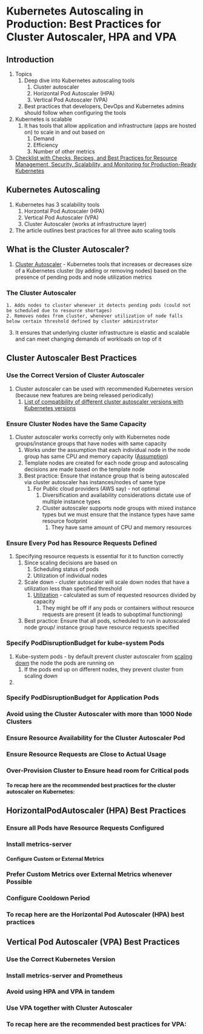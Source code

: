 # Kubernetes Autoscaling in Production: Best Practices for Cluster Autoscaler, HPA and VPA #
## Introduction ##
1. Topics
	1. Deep dive into Kubernetes autoscaling tools
		1. Cluster autoscaler
		2. Horizontal Pod Autoscaler (HPA)
		3. Vertical Pod Autoscaler (VPA)
	2. Best practices that developers, DevOps and Kubernetes admins should follow when configuring the tools
2. Kubernetes is scalable
	1. It has tools that allow application and infrastructure (apps are hosted on) to scale in and out based on
		1. Demand
		2. Efficiency
		3. Number of other metrics
3. [Checklist with Checks, Recipes, and Best Practices for Resource Management, Security, Scalability, and Monitoring for Production-Ready Kubernetes](https://www.replex.io/cs/c/?cta_guid=1e51607c-2f30-40af-ae29-fd5adfe33636&signature=AAH58kFNtNlablh8wOOMKScq5Jz--n6NpQ&pageId=22857668200&placement_guid=52c459a8-6841-49da-9b79-67355ea6f632&click=183c8086-425a-4bf8-b05c-fb64e3920ee6&hsutk=cf6746a63092abe03f4e19e25e568b58&canon=https%3A%2F%2Fwww.replex.io%2Fblog%2Fkubernetes-in-production-best-practices-for-cluster-autoscaler-hpa-and-vpa&utm_referrer=https%3A%2F%2Fwww.google.com%2F&portal_id=1799265&redirect_url=APefjpGNRWFk98b1B18TBTIj9FJ0QFhNtOvTupgmmp5eO8JnOlEmnW10ftr6ZatU5enDqAyuHn0UdI6vGn1RRJKppAdEs6da6ViAF0xOhcGWtFOvcXm6cWBbS-MOq8ND83s40X_CRVmiwtxDsmZqNIx70ni1voaB0szMyQXY93KKMRCVzHRkuzkBty8QR4FolibXI3K3T_9GeUGdd3dFD7LvYOXMPVPCl1qFlzSc-UJhR3zayPLG_3GoMOEn-LQ-e58jLz02C2A1soP2Q8_yK9au28sA88ua53p2geiuREAxxAVmXx_-yjk&__hstc=218672774.cf6746a63092abe03f4e19e25e568b58.1622134716251.1622508672195.1622896954105.3&__hssc=218672774.1.1622896954105&__hsfp=1179866729&contentType=blog-post)

## Kubernetes Autoscaling ##
1. Kubernetes has 3 scalability tools
	1. Horzontal Pod Autoscaler (HPA)
	2. Vertical Pod Autoscaler (VPA)
	3. Cluster Autoscaler (works at infrastructure layer)
2. The article outlines best practices for all three auto scaling tools

## What is the Cluster Autoscaler? ##
1. [Cluster Autoscaler](https://github.com/kubernetes/autoscaler/tree/master/cluster-autoscaler) - Kubernetes tools that increases or decreases size of a Kubernetes cluster (by adding or removing nodes) based on the presence of pending pods and node utilization metrics

### The Cluster Autoscaler ###
	1. Adds nodes to cluster whenever it detects pending pods (could not be scheduled due to resource shortages)
	2. Removes nodes from cluster, whenever utilization of node falls below certain threshold defined by cluster administrator
3. It ensures that underlying cluster infrastructure is elastic and scalable and can meet changing demands of workloads on top of it

## Cluster Autoscaler Best Practices ##
### Use the Correct Version of Cluster Autoscaler ###
1. Cluster autoscaler can be used with recommended Kubernetes version (because new features are being released periodically)
	1. [List of compatibility of different cluster autoscaler versions with Kubernetes versions](https://github.com/kubernetes/autoscaler/tree/master/cluster-autoscaler#releases)

### Ensure Cluster Nodes have the Same Capacity ###
1. Cluster autoscaler works correctly only with Kubernetes node groups/instance groups that have nodes with same capacity
	1. Works under the assumption that each individual node in the node group has same CPU and memory capacity ([Assumption](https://github.com/kubernetes/autoscaler/blob/master/cluster-autoscaler/FAQ.md#how-does-scale-up-work))
	2. Template nodes are created for each node group and autoscaling decisions are made based on the template node
	3. Best practice: Ensure that instance group that is being autoscaled via cluster autoscaler has instances/nodes of same type
		1. For Public cloud providers (AWS say) - not optimal
			1. Diversification and availability considerations dictate use of multiple instance types
			2. Cluster autoscaler supports node groups with mixed instance types but we must ensure that the instance types have same resource footprint
				1. They have same amount of CPU and memory resources

### Ensure Every Pod has Resource Requests Defined ###
1. Specifying resource requests is essential for it to function correctly
	1. Since scaling decisions are based on
		1. Scheduling status of pods
		2. Utilization of individual nodes
	3. Scale down - cluster autoscaler will scale down nodes that have a utilization less than specified threshold
		1. [Utilization](https://github.com/kubernetes/autoscaler/blob/master/cluster-autoscaler/FAQ.md#what-are-the-parameters-to-ca) - calculated as sum of requested resources divided by capacity
			1. They might be off if any pods or containers without resource requests are present (it leads to suboptimal functioning)
	4. Best practice: Ensure that all pods, scheduled to run in autoscaled node group/ instance group have resource requests specified

### Specify PodDisruptionBudget for kube-system Pods ###
1. Kube-system pods - by default prevent cluster autoscaler from [scaling down](https://github.com/kubernetes/autoscaler/blob/master/cluster-autoscaler/FAQ.md#how-to-set-pdbs-to-enable-ca-to-move-kube-system-pods) the node the pods are running on
	1. If the pods end up on different nodes, they prevent cluster from scaling down
2. 

### Specify PodDisruptionBudget for Application Pods ###
### Avoid using the Cluster Autoscaler with more than 1000 Node Clusters ###
### Ensure Resource Availability for the Cluster Autoscaler Pod ###
### Ensure Resource Requests are Close to Actual Usage ###
### Over-Provision Cluster to Ensure head room for Critical pods ###
#### To recap here are the recommended best practices for the cluster autoscaler on Kubernetes: ####

## HorizontalPodAutoscaler (HPA) Best Practices ##
### Ensure all Pods have Resource Requests Configured ###
### Install metrics-server ###
#### Configure Custom or External Metrics ####
### Prefer Custom Metrics over External Metrics whenever Possible ###
### Configure Cooldown Period ###
### To recap here are the Horizontal Pod Autoscaler (HPA) best practices ###

## Vertical Pod Autoscaler (VPA) Best Practices ##
### Use the Correct Kubernetes Version ###
### Install metrics-server and Prometheus ###
### Avoid using HPA and VPA in tandem ###
### Use VPA together with Cluster Autoscaler ###
### To recap here are the recommended best practices for VPA: ###
